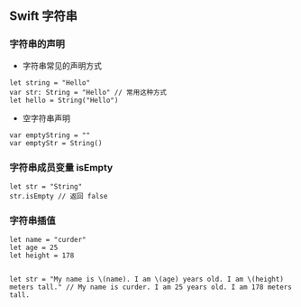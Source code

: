 ## Swift 字符串

### 字符串的声明
* 字符串常见的声明方式

```
let string = "Hello"
var str: String = "Hello" // 常用这种方式
let hello = String("Hello")
```

* 空字符串声明

```
var emptyString = ""
var emptyStr = String()
```

### 字符串成员变量 isEmpty

```
let str = "String"
str.isEmpty // 返回 false
```

### 字符串插值

```
let name = "curder"
let age = 25
let height = 178


let str = "My name is \(name). I am \(age) years old. I am \(height) meters tall." // My name is curder. I am 25 years old. I am 178 meters tall.
```